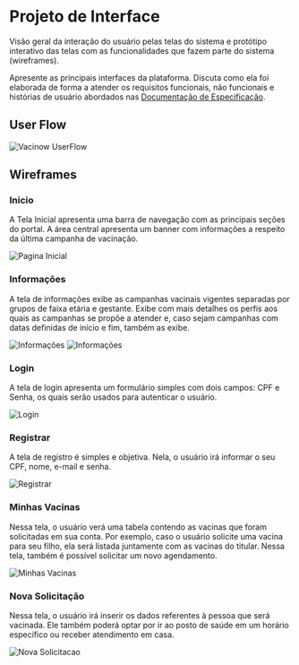 
# Projeto de Interface

Visão geral da interação do usuário pelas telas do sistema e protótipo interativo das telas com as funcionalidades que fazem parte do sistema (wireframes).

 Apresente as principais interfaces da plataforma. Discuta como ela foi elaborada de forma a atender os requisitos funcionais, não funcionais e histórias de usuário abordados nas <a href="2-Especificação do Projeto.md"> Documentação de Especificação</a>.

## User Flow

![Vacinow UserFlow](img/vacinow-userflow.png)

## Wireframes

### Inicio

A Tela Inicial apresenta uma barra de navegação com as principais seções do portal. A área central apresenta um banner com informações a respeito da última campanha de vacinação.

![Pagina Inicial](img/vacinow-home.png)

### Informações

A tela de informações exibe as campanhas vacinais vigentes separadas por grupos de faixa etária e gestante. Exibe com mais detalhes os perfis aos quais as campanhas se propõe a atender e, caso sejam campanhas com datas definidas de início e fim, também as exibe.

![Informações](img/vacinow-home-informacoes-1.png)
![Informações](img/vacinow-home-informacoes-2.png)

### Login

A tela de login apresenta um formulário simples com dois campos: CPF e Senha, os quais serão usados para autenticar o usuário.

![Login](img/vacinow-login.png)

### Registrar

A tela de registro é simples e objetiva. Nela, o usuário irá informar o seu CPF, nome, e-mail e senha.

![Registrar](img/vacinow-registrar.png)

### Minhas Vacinas

Nessa tela, o usuário verá uma tabela contendo as vacinas que foram solicitadas em sua conta. Por exemplo, caso o usuário solicite uma vacina para seu filho, ela será listada juntamente com as vacinas do titular. Nessa tela, também é possível solicitar um novo agendamento.

![Minhas Vacinas](img/vacinow-minhas-vacinas.png)

### Nova Solicitação

Nessa tela, o usuário irá inserir os dados referentes à pessoa que será vacinada. Ele também poderá optar por ir ao posto de saúde em um horário específico ou receber atendimento em casa.

![Nova Solicitacao](img/vacinow-nova-solicitacao.png)
